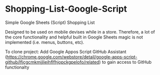 # Shopping-List-Google-Script
Simple Google Sheets (Script) Shopping List

Designed to be used on mobile devises while in a store.  Therefore, a lot of the core functionality and helpful built in Google Sheets magic is not implemented (i.e. menus, buttons, etc).

To clone project:
Add Google Appos Script GitHub Assistant (https://chrome.google.com/webstore/detail/google-apps-script-github/lfjcgcmkmjjlieihflfhjopckgpelofo/related) to gain access to GitHub functionalty
